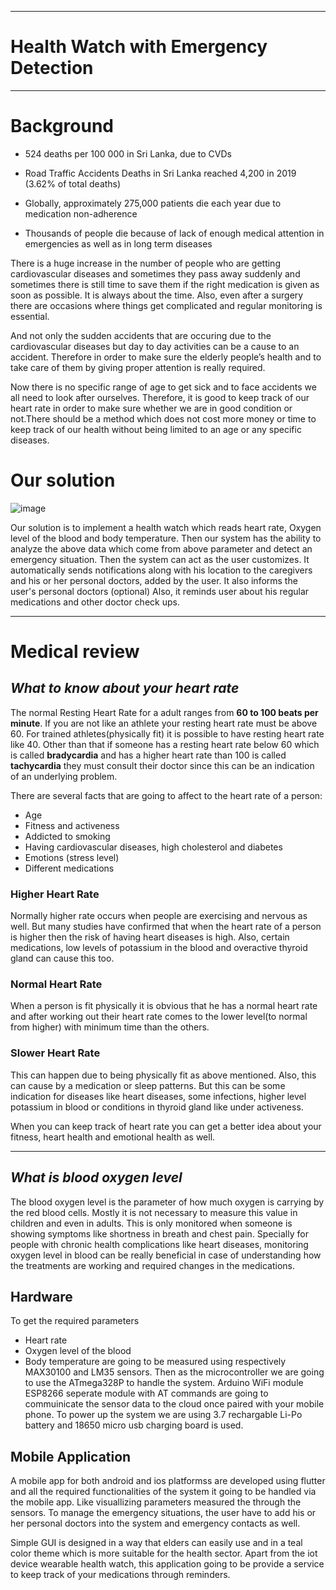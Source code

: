___
# Health Watch with Emergency Detection
___

# Background

- 524 deaths per 100 000 in Sri Lanka, due to CVDs

- Road Traffic Accidents Deaths in Sri Lanka reached 4,200 in 2019 (3.62% of total deaths)

- Globally, approximately 275,000 patients die each year due to medication non-adherence

- Thousands of people die because of lack of enough medical attention in emergencies as well as in long term diseases

There is a huge increase in the number of people who are getting cardiovascular diseases and sometimes they pass away suddenly and sometimes there is still time to save them if the right medication is given as soon as possible. It is always about the time. Also, even after a surgery there are occasions where things get complicated and regular monitoring is essential.

And not only the sudden accidents that are occuring due to the cardiovascular diseases but day to day activities can be a cause to an accident. Therefore in order to make sure the elderly people’s health and to take care of them by giving proper attention is really required.

Now there is no specific range of age to get sick and to face accidents we all need to look after ourselves. Therefore, it is good to keep track of our heart rate in order to make sure whether we are in good condition or not.There should be a method which does not cost more money or time to keep track of our health without being limited to an age or any specific diseases.

# Our solution

![image](./images/xxx.png)

Our solution is to implement a health watch which reads heart rate, Oxygen level of the blood and body temperature. Then our system has the ability to analyze the above data which come from above parameter and detect an emergency situation. Then the system can act as the user customizes.
It automatically sends notifications along with his location to the caregivers and his or her personal doctors, added by the user.
It also informs the user's personal doctors (optional)
Also, it reminds user about his regular medications and other doctor check ups.
___
# Medical review

## _What to know about your heart rate_

The normal Resting Heart Rate for a adult ranges from **60 to 100 beats per minute**. If you are not like an athlete your resting heart rate must be above 60. For trained athletes(physically fit) it is possible to have resting heart rate like 40. Other than that if someone has a resting heart rate below 60 which is called **bradycardia** and has a higher heart rate than 100 is called **tachycardia** they must consult their doctor since this can be an indication of an underlying problem.

There are several facts that are going to affect to the heart rate of a person:

- Age
- Fitness and activeness
- Addicted to smoking
- Having cardiovascular diseases, high cholesterol and diabetes
- Emotions (stress level)
- Different medications

### Higher Heart Rate
Normally higher rate occurs when people are exercising and nervous as well. But many studies have confirmed that when the heart rate of a person is higher then the risk of having heart diseases is high. Also, certain medications, low levels of potassium in the blood and overactive thyroid gland can cause this too.

### Normal Heart Rate
When a person is fit physically it is obvious that he has a normal heart rate and after working out their heart rate comes to the lower level(to normal from higher) with minimum time than the others. 

### Slower Heart Rate
This can happen due to being physically fit as above mentioned. Also, this can cause by a medication or sleep patterns. But this can be some indication for diseases like heart diseases, some infections, higher level potassium in blood or conditions in thyroid gland like under activeness.


When you can keep track of heart rate you can get a better idea about your fitness, heart health and emotional health as well.

----------------------------------------------------------------------------------------------------------------------------------------------------------

## _What is blood oxygen level_

The blood oxygen level is the parameter of how much oxygen is carrying by the red blood cells. Mostly it is not necessary to measure this value in children and even in adults. This is only monitored when someone is showing symptoms like shortness in breath and chest pain. Specially for people with chronic health complications like heart diseases, monitoring oxygen level in blood can be really beneficial in case of understanding how the treatments are working and required changes in the medications.

## Hardware

To get the required parameters
  - Heart rate
  - Oxygen level of the blood
  - Body temperature
are going to be measured using respectively MAX30100 and LM35 sensors. Then as the microcontroller we are going to use the ATmega328P to handle the system. Arduino WiFi module ESP8266 seperate module with AT commands are going to commuinicate the sensor data to the cloud once paired with your mobile phone. To power up the system we are using 3.7 rechargable Li-Po battery and 18650 micro usb charging board is used.

## Mobile Application

A mobile app for both android and ios platformss are developed using flutter and all the required functionalities of the system it going to be handled via the mobile app. Like visuallizing parameters measured the through the sensors. To manage the emergency situations, the user have to add his or her personal doctors into the system and emergency contacts as well.

Simple GUI is designed in a way that elders can easily use and in a teal color theme which is more suitable for the health sector. Apart from the iot device wearable health watch, this application going to be provide a service to keep track of your medications through reminders. 

